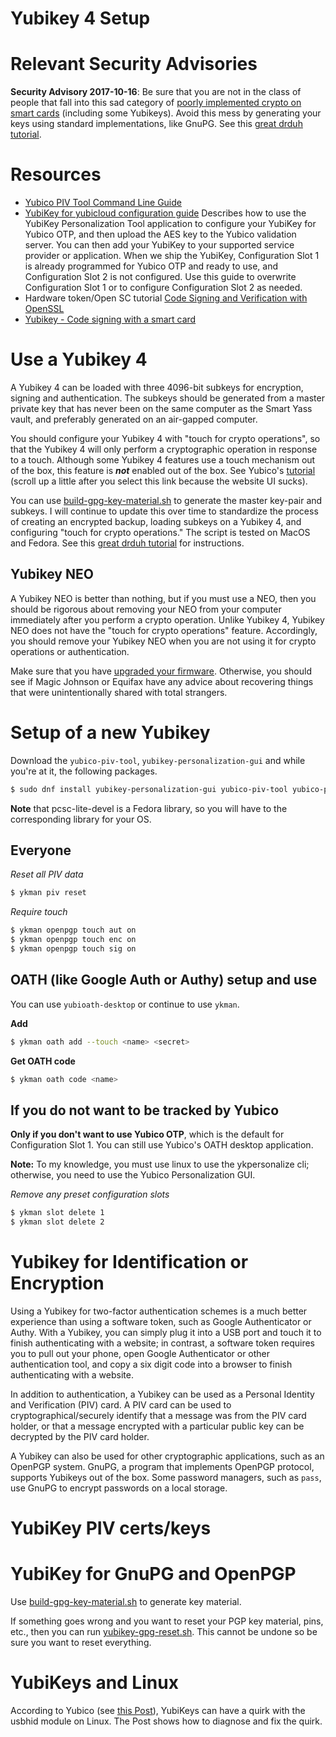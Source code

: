Yubikey 4 Setup
=============

# Relevant Security Advisories

**Security Advisory 2017-10-16**: Be sure that you are not in the class of people that fall into this sad category of [poorly implemented crypto on smart cards](https://www.yubico.com/support/security-advisories/ysa-2017-01/) (including some Yubikeys). Avoid this mess by generating your keys using standard implementations, like GnuPG. See this [great drduh tutorial](https://github.com/drduh/YubiKey-Guide).

# Resources

- [Yubico PIV Tool Command Line Guide](https://www.yubico.com/wp-content/uploads/2016/05/Yubico_PIV_Tool_Command_Line_Guide_en.pdf)
- [YubiKey for yubicloud configuration guide](https://www.yubico.com/wp-content/uploads/2016/06/YubiKey_for_YubiCloud_ConfigGuide_en.pdf) Describes how to use the YubiKey Personalization Tool application to configure your YubiKey for Yubico OTP, and then upload the AES key to the Yubico validation server. You can then add your YubiKey to your supported service provider or application. When we ship the YubiKey, Configuration Slot 1 is already programmed for Yubico OTP and ready to use, and Configuration Slot 2 is not configured. Use this guide to overwrite Configuration Slot 1 or to configure Configuration Slot 2 as needed.
- Hardware token/Open SC tutorial [Code Signing and Verification with OpenSSL](https://eclipsesource.com/blogs/2016/09/07/tutorial-code-signing-and-verification-with-openssl/)
- [Yubikey - Code signing with a smart card](https://eclipsesource.com/blogs/2016/11/25/yubikey-code-signing-with-a-smart-card/)

# Use a Yubikey 4

A Yubikey 4 can be loaded with three 4096-bit subkeys for encryption, signing and authentication. The subkeys should be generated from a master private key that has never been on the same computer as the Smart Yass vault, and preferably generated on an air-gapped computer.

You should configure your Yubikey 4 with "touch for crypto operations", so that the Yubikey 4 will only perform a cryptographic operation in response to a touch. Although some Yubikey 4 features use a touch mechanism out of the box, this feature is ***not*** enabled out of the box. See Yubico's [tutorial](https://developers.yubico.com/PGP/Card_edit.html#_yubikey_4_touch) (scroll up a little after you select this link because the website UI sucks).

You can use [build-gpg-key-material.sh](./build-gpg-key-material.sh) to generate the master key-pair and subkeys. I will continue to update this over time to standardize the process of creating an encrypted backup, loading subkeys on a Yubikey 4, and configuring "touch for crypto operations." The script is tested on MacOS and Fedora. See this [great drduh tutorial](https://github.com/drduh/YubiKey-Guide) for instructions.

## Yubikey NEO

A Yubikey NEO is better than nothing, but if you must use a NEO, then you should be rigorous about removing your NEO from your computer immediately after you perform a crypto operation. Unlike Yubikey 4, Yubikey NEO does not have the "touch for crypto operations" feature. Accordingly, you should remove your Yubikey NEO when you are not using it for crypto operations or authentication.

Make sure that you have [upgraded your firmware](https://developers.yubico.com/ykneo-openpgp/SecurityAdvisory%202015-04-14.html). Otherwise, you should see if Magic Johnson or Equifax have any advice about recovering things that were unintentionally shared with total strangers.

# Setup of a new Yubikey

Download the `yubico-piv-tool`, `yubikey-personalization-gui` and while you're at it, the following packages.

```bash
$ sudo dnf install yubikey-personalization-gui yubico-piv-tool yubico-piv-tool-devel yubikey-manager yubioath-desktop readline-devel openssl-devel libxslt docbook-style-xsl pcsc-lite-devel automake autoconf libtool gcc opensc
```

**Note** that pcsc-lite-devel is a Fedora library, so you will have to the corresponding library for your OS.

## Everyone

*Reset all PIV data*
```bash
$ ykman piv reset
```

*Require touch*
```bash
$ ykman openpgp touch aut on
$ ykman openpgp touch enc on
$ ykman openpgp touch sig on
```

## OATH (like Google Auth or Authy) setup and use

You can use `yubioath-desktop` or continue to use `ykman`.

**Add**
```bash
$ ykman oath add --touch <name> <secret>
```
**Get OATH code**
```bash
$ ykman oath code <name>
```

## If you do not want to be tracked by Yubico
**Only if you don't want to use Yubico OTP**, which is the default for Configuration Slot 1. You can still use Yubico's OATH desktop application.

**Note:** To my knowledge, you must use linux to use the ykpersonalize cli; otherwise, you need to use the Yubico Personalization GUI.

*Remove any preset configuration slots* 
```bash
$ ykman slot delete 1
$ ykman slot delete 2
```

# Yubikey for Identification or Encryption

Using a Yubikey for two-factor authentication schemes is a much better experience than using a software token, such as Google Authenticator or Authy. With a Yubikey, you can simply plug it into a USB port and touch it to finish authenticating with a website; in contrast, a software token requires you to pull out your phone, open Google Authenticator or other authentication tool, and copy a six digit code into a browser to finish authenticating with a website.

In addition to authentication, a Yubikey can be used as a Personal Identity and Verification (PIV) card. A PIV card can be used to cryptographical/securely identify that a message was from the PIV card holder, or that a message encrypted with a particular public key can be decrypted by the PIV card holder.

A Yubikey can also be used for other cryptographic applications, such as an OpenPGP system. GnuPG, a program that implements OpenPGP protocol, supports Yubikeys out of the box. Some password managers, such as `pass`, use GnuPG to encrypt passwords on a local storage.


# YubiKey PIV certs/keys



# YubiKey for GnuPG and OpenPGP

Use [build-gpg-key-material.sh](build-gpg-key-material.sh) to generate key material.

If something goes wrong and you want to reset your PGP key material, pins, etc., then you can run [yubikey-gpg-reset.sh](yubikey-gpg-reset.sh). This cannot be undone so be sure you want to reset everything.

# YubiKeys and Linux

According to Yubico (see [this Post](https://developers.yubico.com/yubikey-personalization/USB-Hid-Issue.html)), YubiKeys can have a quirk with the usbhid module on Linux. The Post shows how to diagnose and fix the quirk.
```
